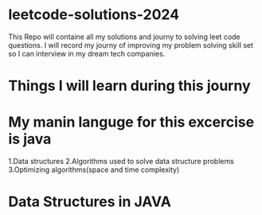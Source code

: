 # leetcode-solutions-2024

This Repo will containe all my solutions and journy to solving leet code questions.
I will record my journy of improving my problem solving skill set so I can interview in my dream tech companies.

# Things I will learn during this journy
# My manin languge for this excercise is java
1.Data structures
2.Algorithms used to solve data structure problems
3.Optimizing algorithms(space and time complexity)


# Data Structures in JAVA

